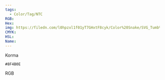 ```yaml
---
tags:
  - Color/Tag/NTC
RGB:
Hex:
img: https://filedn.com/l0hpzxl1f01yT7GHxtF8cyk/Color%20Snake/SVG_Tumb%20Mass%20No%20Name/8F4B0E.svg
CMYK:
HSL:
Name:
---
```

Korma
```palette
#8F4B0E
```
RGB
